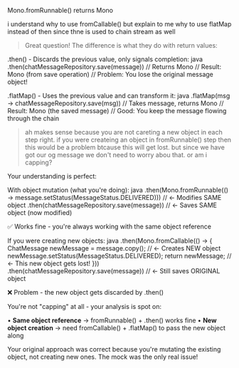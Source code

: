 Mono.fromRunnable() returns Mono<Void>


i understand why to use fromCallable() but explain to me why to use flatMap instead of then since thne is used to chain stream as well

> Great question! The difference is what they do with return values:

.then() - Discards the previous value, only signals completion:
java
.then(chatMessageRepository.save(message))  // Returns Mono<ChatMessage>
// Result: Mono<ChatMessage> (from save operation)
// Problem: You lose the original message object!


.flatMap() - Uses the previous value and can transform it:
java
.flatMap(msg -> chatMessageRepository.save(msg))  // Takes message, returns Mono<ChatMessage>
// Result: Mono<ChatMessage> (the saved message)
// Good: You keep the message flowing through the chain


> ah makes sense because you are not careting a new object in each step right. if you were createing an object in fromRunnable() step then this would be a problem btcause this will get lost. but since we have got our og message we don't need to worry abou that. or am i capping?


Your understanding is perfect:

With object mutation (what you're doing):
java
.then(Mono.fromRunnable(() -> message.setStatus(MessageStatus.DELIVERED)))  // ← Modifies SAME object
.then(chatMessageRepository.save(message))  // ← Saves SAME object (now modified)

✅ Works fine - you're always working with the same object reference

If you were creating new objects:
java
.then(Mono.fromCallable(() -> {
ChatMessage newMessage = message.copy();  // ← Creates NEW object
newMessage.setStatus(MessageStatus.DELIVERED);
return newMessage;  // ← This new object gets lost!
}))
.then(chatMessageRepository.save(message))  // ← Still saves ORIGINAL object

❌ Problem - the new object gets discarded by .then()

You're not "capping" at all - your analysis is spot on:

• **Same object reference** → fromRunnable() + .then() works fine
• **New object creation** → need fromCallable() + .flatMap() to pass the new object along

Your original approach was correct because you're mutating the existing object, not creating new ones. The mock was the only real issue!